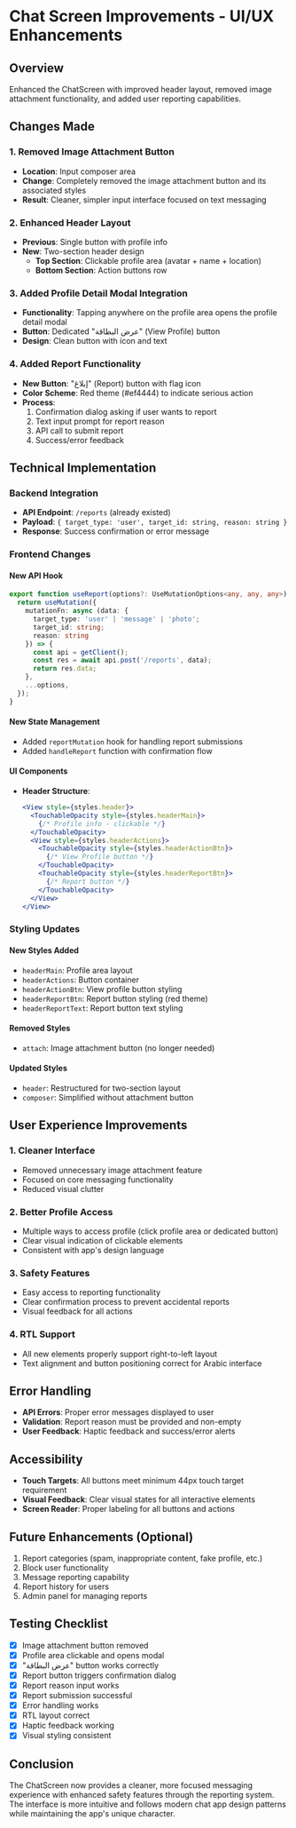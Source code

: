 # Chat Screen Improvements - UI/UX Enhancements

## Overview
Enhanced the ChatScreen with improved header layout, removed image attachment functionality, and added user reporting capabilities.

## Changes Made

### 1. **Removed Image Attachment Button**
- **Location**: Input composer area
- **Change**: Completely removed the image attachment button and its associated styles
- **Result**: Cleaner, simpler input interface focused on text messaging

### 2. **Enhanced Header Layout**
- **Previous**: Single button with profile info
- **New**: Two-section header design
  - **Top Section**: Clickable profile area (avatar + name + location)
  - **Bottom Section**: Action buttons row

### 3. **Added Profile Detail Modal Integration**
- **Functionality**: Tapping anywhere on the profile area opens the profile detail modal
- **Button**: Dedicated "عرض البطاقة" (View Profile) button
- **Design**: Clean button with icon and text

### 4. **Added Report Functionality**
- **New Button**: "إبلاغ" (Report) button with flag icon
- **Color Scheme**: Red theme (#ef4444) to indicate serious action
- **Process**: 
  1. Confirmation dialog asking if user wants to report
  2. Text input prompt for report reason
  3. API call to submit report
  4. Success/error feedback

## Technical Implementation

### **Backend Integration**
- **API Endpoint**: `/reports` (already existed)
- **Payload**: `{ target_type: 'user', target_id: string, reason: string }`
- **Response**: Success confirmation or error message

### **Frontend Changes**

#### **New API Hook**
```typescript
export function useReport(options?: UseMutationOptions<any, any, any>) {
  return useMutation({
    mutationFn: async (data: { 
      target_type: 'user' | 'message' | 'photo'; 
      target_id: string; 
      reason: string 
    }) => {
      const api = getClient();
      const res = await api.post('/reports', data);
      return res.data;
    },
    ...options,
  });
}
```

#### **New State Management**
- Added `reportMutation` hook for handling report submissions
- Added `handleReport` function with confirmation flow

#### **UI Components**
- **Header Structure**:
  ```jsx
  <View style={styles.header}>
    <TouchableOpacity style={styles.headerMain}>
      {/* Profile info - clickable */}
    </TouchableOpacity>
    <View style={styles.headerActions}>
      <TouchableOpacity style={styles.headerActionBtn}>
        {/* View Profile button */}
      </TouchableOpacity>
      <TouchableOpacity style={styles.headerReportBtn}>
        {/* Report button */}
      </TouchableOpacity>
    </View>
  </View>
  ```

### **Styling Updates**

#### **New Styles Added**
- `headerMain`: Profile area layout
- `headerActions`: Button container
- `headerActionBtn`: View profile button styling
- `headerReportBtn`: Report button styling (red theme)
- `headerReportText`: Report button text styling

#### **Removed Styles**
- `attach`: Image attachment button (no longer needed)

#### **Updated Styles**
- `header`: Restructured for two-section layout
- `composer`: Simplified without attachment button

## User Experience Improvements

### **1. Cleaner Interface**
- Removed unnecessary image attachment feature
- Focused on core messaging functionality
- Reduced visual clutter

### **2. Better Profile Access**
- Multiple ways to access profile (click profile area or dedicated button)
- Clear visual indication of clickable elements
- Consistent with app's design language

### **3. Safety Features**
- Easy access to reporting functionality
- Clear confirmation process to prevent accidental reports
- Visual feedback for all actions

### **4. RTL Support**
- All new elements properly support right-to-left layout
- Text alignment and button positioning correct for Arabic interface

## Error Handling
- **API Errors**: Proper error messages displayed to user
- **Validation**: Report reason must be provided and non-empty
- **User Feedback**: Haptic feedback and success/error alerts

## Accessibility
- **Touch Targets**: All buttons meet minimum 44px touch target requirement
- **Visual Feedback**: Clear visual states for all interactive elements
- **Screen Reader**: Proper labeling for all buttons and actions

## Future Enhancements (Optional)
1. Report categories (spam, inappropriate content, fake profile, etc.)
2. Block user functionality
3. Message reporting capability
4. Report history for users
5. Admin panel for managing reports

## Testing Checklist
- [x] Image attachment button removed
- [x] Profile area clickable and opens modal
- [x] "عرض البطاقة" button works correctly
- [x] Report button triggers confirmation dialog
- [x] Report reason input works
- [x] Report submission successful
- [x] Error handling works
- [x] RTL layout correct
- [x] Haptic feedback working
- [x] Visual styling consistent

## Conclusion
The ChatScreen now provides a cleaner, more focused messaging experience with enhanced safety features through the reporting system. The interface is more intuitive and follows modern chat app design patterns while maintaining the app's unique character.
